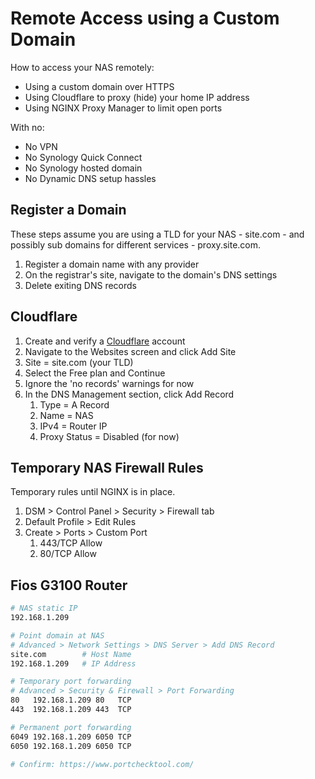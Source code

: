 # Remote Access using a Custom Domain

How to access your NAS remotely:

* Using a custom domain over HTTPS
* Using Cloudflare to proxy (hide) your home IP address
* Using NGINX Proxy Manager to limit open ports

With no:

* No VPN
* No Synology Quick Connect 
* No Synology hosted domain 
* No Dynamic DNS setup hassles 

## Register a Domain

These steps assume you are using a TLD for your NAS - site.com - and possibly sub domains for different services - proxy.site.com. 

1. Register a domain name with any provider
2. On the registrar's site, navigate to the domain's DNS settings
3. Delete exiting DNS records


## Cloudflare

1. Create and verify a [Cloudflare]() account
2. Navigate to the Websites screen and click Add Site
3. Site = site.com (your TLD)
4. Select the Free plan and Continue
5. Ignore the 'no records' warnings for now
6. In the DNS Management section, click Add Record
   1. Type = A Record
   2. Name = NAS
   3. IPv4 = Router IP
   4. Proxy Status = Disabled (for now)


## Temporary NAS Firewall Rules

Temporary rules until NGINX is in place.

1. DSM > Control Panel > Security > Firewall tab
2. Default Profile > Edit Rules
3. Create > Ports > Custom Port
   1. 443/TCP Allow
   2. 80/TCP Allow


## Fios G3100 Router

```bash
# NAS static IP
192.168.1.209

# Point domain at NAS
# Advanced > Network Settings > DNS Server > Add DNS Record
site.com        # Host Name
192.168.1.209   # IP Address

# Temporary port forwarding
# Advanced > Security & Firewall > Port Forwarding
80   192.168.1.209 80   TCP
443  192.168.1.209 443  TCP

# Permanent port forwarding
6049 192.168.1.209 6050 TCP
6050 192.168.1.209 6050 TCP

# Confirm: https://www.portchecktool.com/
```



